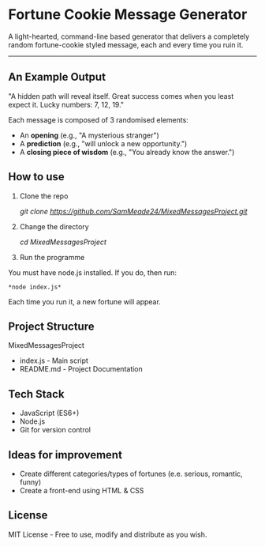 # Fortune Cookie Message Generator

A light-hearted, command-line based generator that delivers a completely random fortune-cookie styled message, each and every time you ruin it. 

---

## An Example Output

"A hidden path will reveal itself. Great success comes when you least expect it. Lucky numbers: 7, 12, 19."

Each message is composed of 3 randomised elements:
* An **opening** (e.g., "A mysterious stranger")
* A **prediction** (e.g., "will unlock a new opportunity.")
* A **closing piece of wisdom** (e.g., "You already know the answer.")

## How to use

1. Clone the repo

    *git clone https://github.com/SamMeade24/MixedMessagesProject.git*  

2. Change the directory

    *cd MixedMessagesProject*

3. Run the programme

You must have node.js installed. If you do, then run:

    *node index.js*

Each time you run it, a new fortune will appear. 

## Project Structure

MixedMessagesProject
* index.js - Main script
* README.md - Project Documentation

## Tech Stack
* JavaScript (ES6+)
* Node.js
* Git for version control

## Ideas for improvement
* Create different categories/types of fortunes (e.e. serious, romantic, funny)
* Create a front-end using HTML & CSS

## License

MIT License - Free to use, modify and distribute as you wish.
